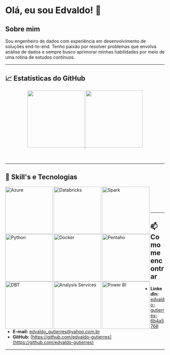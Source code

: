 # Olá, eu sou Edvaldo! 👋

## Sobre mim
Sou engenheiro de dados com experiência em desenvolvimento de soluções end-to-end. Tenho paixão por resolver problemas que envolva análise de dados e sempre busco aprimorar minhas habilidades por meio de uma rotina de estudos contínuos.

---
## 📈 Estatísticas do GitHub
<div align="center">
  <a href="https://github.com/seu-usuario">
    <img height="180em" src="https://github-readme-stats.vercel.app/api?username=edvaldo-gutierres&show_icons=true&theme=dark"/>
    <img height="180em" src="https://github-readme-stats.vercel.app/api/top-langs/?username=edvaldo-gutierres&layout=compact&theme=dark"/>
  </a>
</div>
<br/><br/>

---
## 🚀 Skill's e Tecnologias
<img align="left" alt="Azure" width="150px" src="https://img.shields.io/badge/microsoft%20azure-0089D6?style=for-the-badge&logo=microsoft-azure&logoColor=white"/>
<img align="left" alt="Databricks" width="150px" src="https://img.shields.io/badge/Databricks-FF3621?style=for-the-badge&logo=Databricks&logoColor=white"/>
<img align="left" alt="Spark" width="150px" src="https://img.shields.io/badge/Apache_Spark-DADADA?style=for-the-badge&logo=apachespark&logoColor=#E35A16"/>
<img align="left" alt="Python" width="150px" src="https://img.shields.io/badge/Python-3776AB?style=for-the-badge&logo=python&logoColor=white"/>  
<img align="left" alt="Docker" width="150px" src="https://img.shields.io/badge/Docker-2CA5E0?style=for-the-badge&logo=docker&logoColor=white"/>
<img align="left" alt="Pentaho" width="150px" src="https://img.shields.io/badge/Pentaho-005498?style=for-the-badge&logo=Pentaho&logoColor=white"/>
<img align="left" alt="DBT" width="150px" src="https://img.shields.io/badge/dbt-FF694B?style=for-the-badge&logo=dbt&logoColor=white"/>
<img align="left" alt="Analysis Services" width="150px" src="https://img.shields.io/badge/Analysis_Services-FFB900?style=for-the-badge&logo=Microsoft&logoColor=white"/>
<img align="left" alt="Power BI" width="150px" src="https://img.shields.io/badge/Power_BI-F2C811?style=for-the-badge&logo=Power%20BI&logoColor=black"/>
<br/><br/>
<br/><br/>

<!--
---
## 🌟 Projetos em Destaque
- [**Em construção**](link_projeto): Em breve.
-->

---
## 📫 Como me encontrar
- **LinkedIn:** [edvaldo-gutierres-6b4a5768](https://www.linkedin.com/in/edvaldo-gutierres-6b4a5768/)
- **E-mail:** [edvaldo_gutierres@yahoo.com.br](edvaldo_gutierres@yahoo.com.br)
- **GitHub:** [https://github.com/edvaldo-gutierres](https://github.com/edvaldo-gutierres)

---

